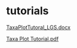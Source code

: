 # tutorials

[TaxaPlotTutoral_LGS.docx](https://github.com/lgschaer/tutorials/files/10819256/TaxaPlotTutoral_LGS.docx)


[Taxa Plot Tutorial.pdf](https://github.com/lgschaer/tutorials/files/10819247/Taxa.Plot.Tutorial.pdf)
